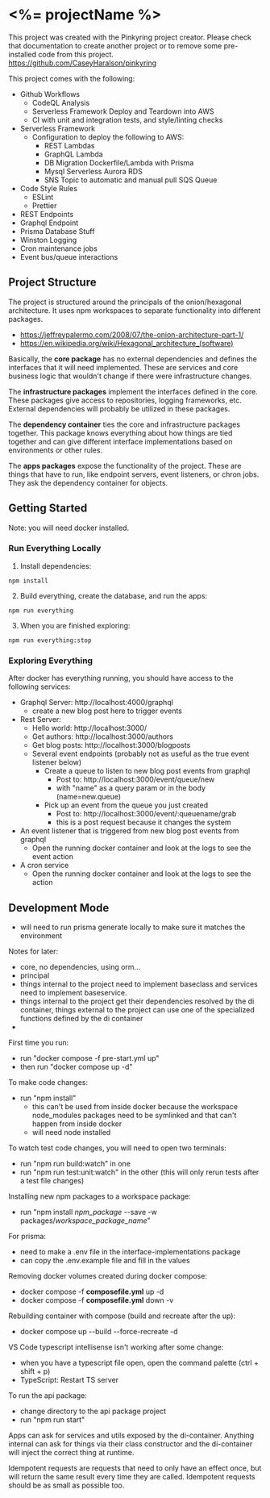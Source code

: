 # <%= projectName %>

This project was created with the Pinkyring project creator.
Please check that documentation to create another project or to remove some pre-installed code from this project.
https://github.com/CaseyHaralson/pinkyring

This project comes with the following:

- Github Workflows
  - CodeQL Analysis
  - Serverless Framework Deploy and Teardown into AWS
  - CI with unit and integration tests, and style/linting checks
- Serverless Framework
  - Configuration to deploy the following to AWS:
    - REST Lambdas
    - GraphQL Lambda
    - DB Migration Dockerfile/Lambda with Prisma
    - Mysql Serverless Aurora RDS
    - SNS Topic to automatic and manual pull SQS Queue
- Code Style Rules
  - ESLint
  - Prettier
- REST Endpoints
- Graphql Endpoint
- Prisma Database Stuff
- Winston Logging
- Cron maintenance jobs
- Event bus/queue interactions

## Project Structure

The project is structured around the principals of the onion/hexagonal architecture.
It uses npm workspaces to separate functionality into different packages.

- https://jeffreypalermo.com/2008/07/the-onion-architecture-part-1/
- https://en.wikipedia.org/wiki/Hexagonal_architecture_(software)

Basically, the **core package** has no external dependencies and defines the interfaces that it will need implemented. These are services and core business logic that wouldn't change if there were infrastructure changes.

The **infrastructure packages** implement the interfaces defined in the core.
These packages give access to repositories, logging frameworks, etc.
External dependencies will probably be utilized in these packages.

The **dependency container** ties the core and infrastructure packages together.
This package knows everything about how things are tied together and can give different interface implementations based on environments or other rules.

The **apps packages** expose the functionality of the project. These are things that have to run, like endpoint servers, event listeners, or chron jobs. They ask the dependency container for objects.

## Getting Started

Note: you will need docker installed.

### Run Everything Locally

1. Install dependencies:

`npm install`

2. Build everything, create the database, and run the apps:

`npm run everything`

3. When you are finished exploring:

`npm run everything:stop`

### Exploring Everything

After docker has everything running, you should have access to the following services:

- Graphql Server: http://localhost:4000/graphql
  - create a new blog post here to trigger events
- Rest Server:
  - Hello world: http://localhost:3000/
  - Get authors: http://localhost:3000/authors
  - Get blog posts: http://localhost:3000/blogposts
  - Several event endpoints (probably not as useful as the true event listener below)
    - Create a queue to listen to new blog post events from graphql
      - Post to: http://localhost:3000/event/queue/new
      - with "name" as a query param or in the body (name=new.queue)
    - Pick up an event from the queue you just created
      - Post to: http://localhost:3000/event/:queuename/grab
      - this is a post request because it changes the system
- An event listener that is triggered from new blog post events from graphql
  - Open the running docker container and look at the logs to see the event action
- A cron service
  - Open the running docker container and look at the logs to see the action

## Development Mode

- will need to run prisma generate locally to make sure it matches the environment

Notes for later:

- core, no dependencies, using orm...
- principal
- things internal to the project need to implement baseclass and services need to implement baseservice.
- things internal to the project get their dependencies resolved by the di container, things external to the project can use one of the specialized functions defined by the di container
-

First time you run:

- run "docker compose -f pre-start.yml up"
- then run "docker compose up -d"

To make code changes:

- run "npm install"
  - this can't be used from inside docker because the workspace node_modules packages need to be symlinked and that can't happen from inside docker
  - will need node installed

To watch test code changes, you will need to open two terminals:

- run "npm run build:watch" in one
- run "npm run test:unit:watch" in the other (this will only rerun tests after a test file changes)

Installing new npm packages to a workspace package:

- run "npm install _npm_package_ --save -w packages/_workspace_package_name_"

For prisma:

- need to make a .env file in the interface-implementations package
- can copy the .env.example file and fill in the values

Removing docker volumes created during docker compose:

- docker compose -f **composefile.yml** up -d
- docker compose -f **composefile.yml** down -v

Rebuilding container with compose (build and recreate after the up):

- docker compose up --build --force-recreate -d

VS Code typescript intellisense isn't working after some change:

- when you have a typescript file open, open the command palette (ctrl + shift + p)
- TypeScript: Restart TS server

To run the api package:

- change directory to the api package project
- run "npm run start"

Apps can ask for services and utils exposed by the di-container.
Anything internal can ask for things via their class constructor and the di-container will inject the correct thing at runtime.

Idempotent requests are requests that need to only have an effect once, but will return the same result every time they are called.
Idempotent requests should be as small as possible too.
